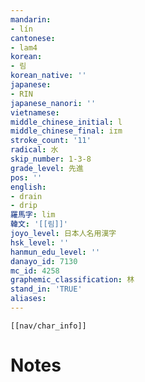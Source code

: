 ```yaml
---
mandarin:
- lín
cantonese:
- lam4
korean:
- 림
korean_native: ''
japanese:
- RIN
japanese_nanori: ''
vietnamese:
middle_chinese_initial: l
middle_chinese_final: iɪm
stroke_count: '11'
radical: 水
skip_number: 1-3-8
grade_level: 先進
pos: ''
english:
- drain
- drip
羅馬字: lim
韓文: '[[림]]'
joyo_level: 日本人名用漢字
hsk_level: ''
hanmun_edu_level: ''
danayo_id: 7130
mc_id: 4258
graphemic_classification: 林
stand_in: 'TRUE'
aliases:
---
```

```meta-bind-embed
[[nav/char_info]]
```

# Notes
